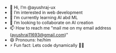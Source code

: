 - 👋 Hi, I’m @ayushraj-ux
- 👀 I’m interested in web development 
- 🌱 I’m currently learning AI abd ML
- 💞️ I’m looking to collaborate on AI creation 
- 📫 How to reach me "mail me on my email address (ayushraj11693@gmail.com)"
- 😄 Pronouns: he/him
- ⚡ Fun fact: Lets code dynamically 💖💖

<!---
ayushraj-ux/ayushraj-ux is a ✨ special ✨ repository because its `README.md` (this file) appears on your GitHub profile.
You can click the Preview link to take a look at your changes.
--->
